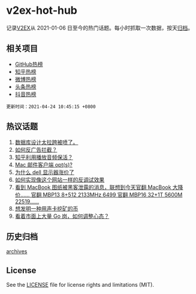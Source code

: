 # v2ex-hot-hub

 记录[V2EX](https://www.v2ex.com/)从 2021-01-06 日至今的热门话题。每小时抓取一次数据，按天[归档](archives)。
 
 ## 相关项目

- [GitHub热榜](https://github.com/snaildev/github-hot-hub)
- [知乎热榜](https://github.com/snaildev/zhihu-hot-hub)
- [微博热榜](https://github.com/snaildev/weibo-hot-hub)
- [头条热榜](https://github.com/snaildev/toutiao-hot-hub)
- [抖音热榜](https://github.com/snaildev/douyin-hot-hub)


 `更新时间：2021-04-24 10:45:15 +0800`

## 热议话题

1. [数据库设计太拉跨被喷了。](https://www.v2ex.com/t/772712)
1. [如何反广告拦截？](https://www.v2ex.com/t/772685)
1. [知乎利用播放音频保活？](https://www.v2ex.com/t/772704)
1. [Mac 邮件客户端 opt(s)?](https://www.v2ex.com/t/772700)
1. [为什么 dell 显示器涨价了](https://www.v2ex.com/t/772660)
1. [如何实现像这个网站一样的反调试效果](https://www.v2ex.com/t/772689)
1. [看到 MacBook 图纸被黑客泄露的消息，联想到今天官翻 MacBook 大降价……
官翻 MBP13 8+512 2133MHz 6499
官翻 MBP16 32+1T 5600M 22519……](https://www.v2ex.com/t/772687)
1. [想发明一种用声卡挖矿的币](https://www.v2ex.com/t/772795)
1. [看着市面上大量 Go 岗，如何调整心态？](https://www.v2ex.com/t/772855)

## 历史归档

[archives](archives)

## License

See the [LICENSE](LICENSE) file for license rights and limitations (MIT).
